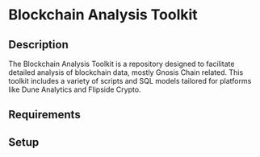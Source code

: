 # Blockchain Analysis Toolkit

## Description 

The Blockchain Analysis Toolkit is a repository designed to facilitate detailed analysis of blockchain data, mostly Gnosis Chain related. This toolkit includes a variety of scripts and SQL models tailored for platforms like Dune Analytics and Flipside Crypto.

## Requirements

## Setup